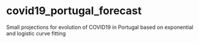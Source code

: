 # covid19_portugal_forecast
Small projections for evolution of COVID19 in Portugal based on exponential and logistic curve fitting

